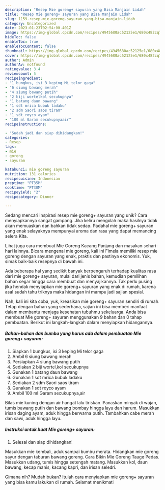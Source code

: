 ```yaml
---
description: "Resep Mie goreng+ sayuran yang Bisa Manjain Lidah"
title: "Resep Mie goreng+ sayuran yang Bisa Manjain Lidah"
slug: 1159-resep-mie-goreng-sayuran-yang-bisa-manjain-lidah
category: Uncategorized
date: 2023-01-23T02:54:00.401Z
image: https://img-global.cpcdn.com/recipes/4945680ac52125e1/680x482cq70/mie-goreng-sayuran-foto-resep-utama.jpg
hideToc: false
enableToc: true
enableTocContent: false
thumbnail: https://img-global.cpcdn.com/recipes/4945680ac52125e1/680x482cq70/mie-goreng-sayuran-foto-resep-utama.jpg
cover: https://img-global.cpcdn.com/recipes/4945680ac52125e1/680x482cq70/mie-goreng-sayuran-foto-resep-utama.jpg
author: Admin
authorAv: notfound
ratingvalue: 3.4
reviewcount: 5
recipeingredient:
- "1 bungkus, isi 3 keping Mi telor gaga"
- "6 siung bawang merah"
- "4 siung bawang putih"
- "2 biji wortelkol secukupnya"
- "1 batang daun bawang"
- "1 sdt mrica bubuk ladaku"
- "2 sdm Saori saos tiram"
- "1 sdt royco ayam"
- "100 ml Garam secukupnyaair"
recipeinstructions:

- "Sudah jadi dan siap dihidangkan!"
categories:
- Resep
tags:
- mie
- goreng
- sayuran

katakunci: mie goreng sayuran 
nutrition: 131 calories
recipecuisine: Indonesian
preptime: "PT35M"
cooktime: "PT30M"
recipeyield: "2"
recipecategory: Dinner

---
```





Sedang mencari inspirasi resep mie goreng+ sayuran yang unik? Cara menyiapkannya sangat gampang. Jika keliru mengolah maka hasilnya tidak akan memuaskan dan bahkan tidak sedap. Padahal mie goreng+ sayuran yang enak selayaknya mempunyai aroma dan rasa yang dapat memancing selera Kita.





Lihat juga cara membuat Mie Goreng Kacang Panjang dan masakan sehari-hari lainnya. Bicara mengenai mie goreng, kali ini Fimela memiliki resep mie goreng dengan sayuran yang enak, praktis dan pastinya ekonomis. Yuk, simak baik-baik resepnya di bawah ini.

Ada beberapa hal yang sedikit banyak berpengaruh terhadap kualitas rasa dari mie goreng+ sayuran, mulai dari jenis bahan, kemudian pemilihan bahan segar hingga cara membuat dan menyajikannya. Tak perlu pusing jika hendak menyiapkan mie goreng+ sayuran yang enak di rumah, karena asal sudah tahu triknya maka hidangan ini mampu jadi sajian spesial.






Nah, kali ini kita coba, yuk, kreasikan mie goreng+ sayuran sendiri di rumah. Tetap dengan bahan yang sederhana, sajian ini bisa memberi manfaat dalam membantu menjaga kesehatan tubuhmu sekeluarga. Anda bisa membuat Mie goreng+ sayuran menggunakan 9 bahan dan 0 tahap pembuatan. Berikut ini langkah-langkah dalam menyiapkan hidangannya.

<!--inarticleads1-->

##### Bahan-bahan dan bumbu yang harus ada dalam pembuatan Mie goreng+ sayuran:

1. Siapkan 1 bungkus, isi 3 keping Mi telor gaga
1. Ambil 6 siung bawang merah
1. Persiapkan 4 siung bawang putih
1. Sediakan 2 biji wortel,kol secukupnya
1. Gunakan 1 batang daun bawang
1. Gunakan 1 sdt mrica bubuk ladaku
1. Sediakan 2 sdm Saori saos tiram
1. Gunakan 1 sdt royco ayam
1. Ambil 100 ml Garam secukupnya,air


Bilas mie kuning dengan air hangat lalu tiriskan. Panaskan minyak di wajan, tumis bawang putih dan bawang bombay hingga layu dan harum. Masukkan irisan daging ayam, aduk hingga berwarna putih. Tambahkan cabe merah dan sawi, aduk hingga layu. 

<!--inarticleads2-->

##### Instruksi untuk buat Mie goreng+ sayuran:


1. Selesai dan siap dihidangkan!

Masukkan mie kembali, aduk sampai bumbu merata. Hidangkan mie goreng sayur dengan taburan bawang goreng. Cara Bikin Mie Goreng Tauge Pedas. Masukkan udang, tumis hingga setengah matang. Masukkan kol, daun bawang, kecap manis, kacang kapri, dan irisan seledri. 

Gimana nih? Mudah bukan? Itulah cara menyiapkan mie goreng+ sayuran yang bisa kamu lakukan di rumah. Selamat menikmati

